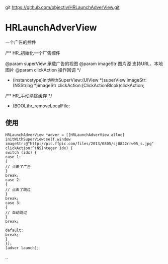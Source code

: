 
git https://github.com/objectiv/HRLaunchAdverView.git
# HRLaunchAdverView
一个广告的控件

/**
HR_初始化一个广告控件

@param superView 承载广告的视图
@param imageStr 图片源 支持URL、本地图片
@param clickAction 操作回调
*/
- (instancetype)initWithSuperView:(UIView *)superView imageStr:(NSString *)imageStr clickAction:(ClickActionBlcok)clickAction;


/**
HR_手动清除缓存
*/
- (BOOL)hr_removeLocalFile;




## 使用

<pre><code>HRLaunchAdverView *adver = [[HRLaunchAdverView alloc] initWithSuperView:self.window
imageStr:@"http://pic.ffpic.com/files/2013/0805/sj0822rrw05_s.jpg"
clickAction:^(NSInteger idx) {
switch (idx) {
case 1:
{
// 点击了广告
}
break;
case 2:
{
// 点击了跳过
}
break;
case 3:
{
// 自动跳过
}
break;

default:
break;
}
}];
[adver launch];</code></pre>
..
